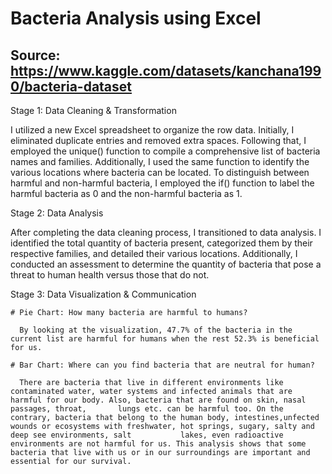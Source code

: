 # Bacteria Analysis using Excel

Source: https://www.kaggle.com/datasets/kanchana1990/bacteria-dataset
---------------------------------------------------------------------
Stage 1: Data Cleaning & Transformation

I utilized a new Excel spreadsheet to organize the row data. Initially, I eliminated duplicate entries and removed extra spaces. Following that, I employed the unique() function to compile a comprehensive list of bacteria names and families. Additionally, I used the same function to identify the various locations where bacteria can be located. To distinguish between harmful and non-harmful bacteria, I employed the if() function to label the harmful bacteria as 0 and the non-harmful bacteria as 1.

Stage 2: Data Analysis

After completing the data cleaning process, I transitioned to data analysis. I identified the total quantity of bacteria present, categorized them by their respective families, and detailed their various locations. Additionally, I conducted an assessment to determine the quantity of bacteria that pose a threat to human health versus those that do not.

Stage 3: Data Visualization & Communication

    # Pie Chart: How many bacteria are harmful to humans?

      By looking at the visualization, 47.7% of the bacteria in the current list are harmful for humans when the rest 52.3% is beneficial for us.

    # Bar Chart: Where can you find bacteria that are neutral for human?

      There are bacteria that live in different environments like contaminated water, water systems and infected animals that are harmful for our body. Also, bacteria that are found on skin, nasal passages, throat,       lungs etc. can be harmful too. On the contrary, bacteria that belong to the human body, intestines,unfected wounds or ecosystems with freshwater, hot springs, sugary, salty and deep see environments, salt           lakes, even radioactive environments are not harmful for us. This analysis shows that some bacteria that live with us or in our surroundings are important and essential for our survival. 
